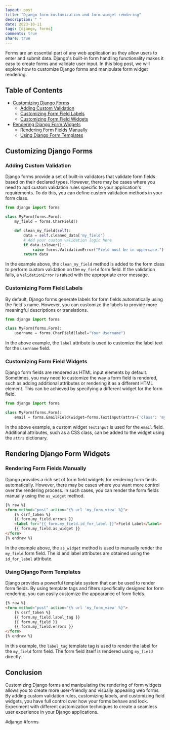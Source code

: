 ```yaml
---
layout: post
title: "Django form customization and form widget rendering"
description: " "
date: 2023-10-11
tags: [django, forms]
comments: true
share: true
---
```


Forms are an essential part of any web application as they allow users to enter and submit data. Django's built-in form handling functionality makes it easy to create forms and validate user input. In this blog post, we will explore how to customize Django forms and manipulate form widget rendering.

## Table of Contents
- [Customizing Django Forms](#customizing-django-forms)
  - [Adding Custom Validation](#adding-custom-validation)
  - [Customizing Form Field Labels](#customizing-form-field-labels)
  - [Customizing Form Field Widgets](#customizing-form-field-widgets)
- [Rendering Django Form Widgets](#rendering-django-form-widgets)
  - [Rendering Form Fields Manually](#rendering-form-fields-manually)
  - [Using Django Form Templates](#using-django-form-templates)

## Customizing Django Forms

### Adding Custom Validation

Django forms provide a set of built-in validators that validate form fields based on their declared types. However, there may be cases where you need to add custom validation rules specific to your application's requirements. To do this, you can define custom validation methods in your form class.

```python
from django import forms

class MyForm(forms.Form):
    my_field = forms.CharField()

    def clean_my_field(self):
        data = self.cleaned_data['my_field']
        # Add your custom validation logic here
        if data.islower():
            raise forms.ValidationError("Field must be in uppercase.")
        return data
```

In the example above, the `clean_my_field` method is added to the form class to perform custom validation on the `my_field` form field. If the validation fails, a `ValidationError` is raised with the appropriate error message.

### Customizing Form Field Labels

By default, Django forms generate labels for form fields automatically using the field's name. However, you can customize the labels to provide more meaningful descriptions or translations.

```python
from django import forms

class MyForm(forms.Form):
    username = forms.CharField(label="Your Username")
```

In the above example, the `label` attribute is used to customize the label text for the `username` field.

### Customizing Form Field Widgets

Django form fields are rendered as HTML input elements by default. Sometimes, you may need to customize the way a form field is rendered, such as adding additional attributes or rendering it as a different HTML element. This can be achieved by specifying a different widget for the form field.

```python
from django import forms

class MyForm(forms.Form):
    email = forms.EmailField(widget=forms.TextInput(attrs={'class': 'my-class'}))
```

In the above example, a custom widget `TextInput` is used for the `email` field. Additional attributes, such as a CSS class, can be added to the widget using the `attrs` dictionary.

## Rendering Django Form Widgets

### Rendering Form Fields Manually

Django provides a rich set of form field widgets for rendering form fields automatically. However, there may be cases where you want more control over the rendering process. In such cases, you can render the form fields manually using the `as_widget` method.

```html
{% raw %}
<form method="post" action="{% url 'my_form_view' %}">
    {% csrf_token %}
    {{ form.my_field.errors }}
    <label for="{{ form.my_field.id_for_label }}">Field Label</label>
    {{ form.my_field.as_widget }}
</form>
{% endraw %}
```

In the example above, the `as_widget` method is used to manually render the `my_field` form field. The id and label attributes are obtained using the `id_for_label` attribute.

### Using Django Form Templates

Django provides a powerful template system that can be used to render form fields. By using template tags and filters specifically designed for form rendering, you can easily customize the appearance of form fields.

```html
{% raw %}
<form method="post" action="{% url 'my_form_view' %}">
    {% csrf_token %}
    {{ form.my_field.label_tag }}
    {{ form.my_field }}
    {{ form.my_field.errors }}
</form>
{% endraw %}
```

In this example, the `label_tag` template tag is used to render the label for the `my_field` form field. The form field itself is rendered using `my_field` directly.

## Conclusion

Customizing Django forms and manipulating the rendering of form widgets allows you to create more user-friendly and visually appealing web forms. By adding custom validation rules, customizing labels, and customizing field widgets, you have full control over how your forms behave and look. Experiment with different customization techniques to create a seamless user experience in your Django applications.

#django #forms